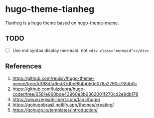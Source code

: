 # hugo-theme-tianheg

Tianheg is a hugo theme based on [hugo-theme-meme](https://github.com/reuixiy/hugo-theme-meme).
## TODO
- [ ] Use md syntax display mermaid, not `<div class="mermaid"></div>`
## References

1. <https://github.com/reuixiy/hugo-theme-meme/tree/fdf98dfa6ed37d0e954bb50e076a2790c73fdb0c>
2. <https://github.com/luizdepra/hugo-coder/tree/6581e860bde43960e3b6362001f270cd2e9db178>
3. <https://www.regisphilibert.com/tags/hugo/>
4. <https://gohugobrasil.netlify.app/themes/creating/>
5. <https://gohugo.io/templates/introduction/>
